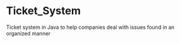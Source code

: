 # Ticket_System
Ticket system in Java to help companies deal with issues found in an organized manner

